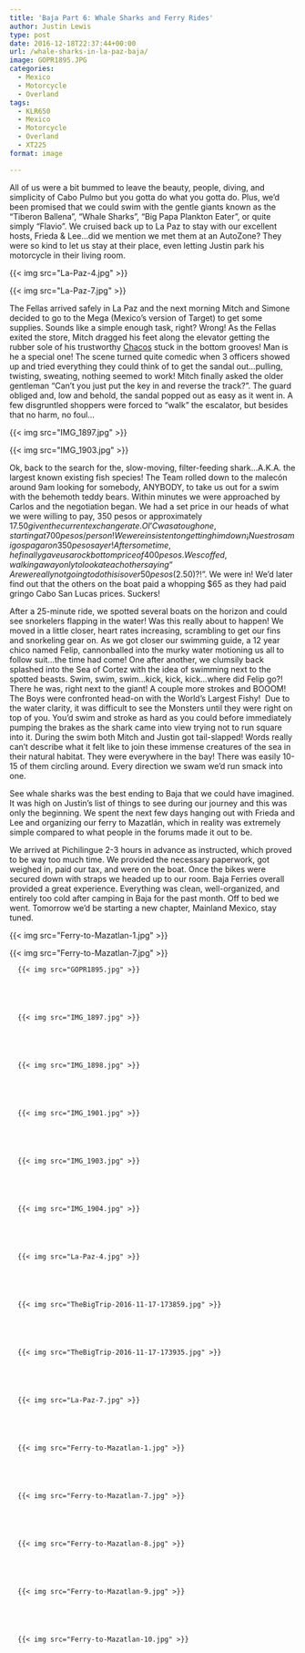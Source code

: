 ```yaml
---
title: 'Baja Part 6: Whale Sharks and Ferry Rides'
author: Justin Lewis
type: post
date: 2016-12-18T22:37:44+00:00
url: /whale-sharks-in-la-paz-baja/
image: GOPR1895.JPG
categories:
  - Mexico
  - Motorcycle
  - Overland
tags:
  - KLR650
  - Mexico
  - Motorcycle
  - Overland
  - XT225
format: image

---
```

All of us were a bit bummed to leave the beauty, people, diving, and simplicity of Cabo Pulmo but you gotta do what you gotta do. Plus, we’d been promised that we could swim with the gentle giants known as the “Tiberon Ballena”, “Whale Sharks”, “Big Papa Plankton Eater”, or quite simply “Flavio”. We cruised back up to La Paz to stay with our excellent hosts, Frieda & Lee…did we mention we met them at an AutoZone? They were so kind to let us stay at their place, even letting Justin park his motorcycle in their living room.


  {{< img src="La-Paz-4.jpg" >}}
		      


  {{< img src="La-Paz-7.jpg" >}}
		      



The Fellas arrived safely in La Paz and the next morning Mitch and Simone decided to go to the Mega (Mexico’s version of Target) to get some supplies. Sounds like a simple enough task, right? Wrong! As the Fellas exited the store, Mitch dragged his feet along the elevator getting the rubber sole of his trustworthy [Chacos][1] stuck in the bottom grooves! Man is he a special one! The scene turned quite comedic when 3 officers showed up and tried everything they could think of to get the sandal out…pulling, twisting, sweating, nothing seemed to work! Mitch finally asked the older gentleman “Can’t you just put the key in and reverse the track?”. The guard obliged and, low and behold, the sandal popped out as easy as it went in. A few disgruntled shoppers were forced to “walk” the escalator, but besides that no harm, no foul…


  {{< img src="IMG_1897.jpg" >}}
		      


  {{< img src="IMG_1903.jpg" >}}
		      


Ok, back to the search for the, slow-moving, filter-feeding shark…A.K.A. the largest known existing fish species! The Team rolled down to the malecón around 9am looking for somebody, ANYBODY, to take us out for a swim with the behemoth teddy bears. Within minutes we were approached by Carlos and the negotiation began. We had a set price in our heads of what we were willing to pay, 350 pesos or approximately $17.50 given the current exchange rate. Ol’ C was a tough one, starting at 700 pesos/person! We were insistent on getting him down ¡Nuestros amigos pagaron 350 pesos ayer! After some time, he finally gave us a rock bottom price of 400 pesos. We scoffed, walking away only to look at each other saying “Are we really not going to do this is over 50 pesos ($2.50)?!”. We were in! We’d later find out that the others on the boat paid a whopping $65 as they had paid gringo Cabo San Lucas prices. Suckers!

After a 25-minute ride, we spotted several boats on the horizon and could see snorkelers flapping in the water! Was this really about to happen! We moved in a little closer, heart rates increasing, scrambling to get our fins and snorkeling gear on. As we got closer our swimming guide, a 12 year chico named Felip, cannonballed into the murky water motioning us all to follow suit…the time had come! One after another, we clumsily back splashed into the Sea of Cortez with the idea of swimming next to the spotted beasts. Swim, swim, swim…kick, kick, kick…where did Felip go?! There he was, right next to the giant! A couple more strokes and BOOOM! The Boys were confronted head-on with the World’s Largest Fishy!  Due to the water clarity, it was difficult to see the Monsters until they were right on top of you. You’d swim and stroke as hard as you could before immediately pumping the brakes as the shark came into view trying not to run square into it. During the swim both Mitch and Justin got tail-slapped! Words really can’t describe what it felt like to join these immense creatures of the sea in their natural habitat. They were everywhere in the bay! There was easily 10-15 of them circling around. Every direction we swam we’d run smack into one.



See whale sharks was the best ending to Baja that we could have imagined. It was high on Justin’s list of things to see during our journey and this was only the beginning. We spent the next few days hanging out with Frieda and Lee and organizing our ferry to Mazatlán, which in reality was extremely simple compared to what people in the forums made it out to be.

We arrived at Pichilingue 2-3 hours in advance as instructed, which proved to be way too much time. We provided the necessary paperwork, got weighed in, paid our tax, and were on the boat. Once the bikes were secured down with straps we headed up to our room. Baja Ferries overall provided a great experience. Everything was clean, well-organized, and entirely too cold after camping in Baja for the past month. Off to bed we went. Tomorrow we’d be starting a new chapter, Mainland Mexico, stay tuned.


  {{< img src="Ferry-to-Mazatlan-1.jpg" >}}
		      


  {{< img src="Ferry-to-Mazatlan-7.jpg" >}}
		      





      {{< img src="GOPR1895.jpg" >}}
                
    



      {{< img src="IMG_1897.jpg" >}}
                
    



      {{< img src="IMG_1898.jpg" >}}
                
    



      {{< img src="IMG_1901.jpg" >}}
                
    



      {{< img src="IMG_1903.jpg" >}}
                
    



      {{< img src="IMG_1904.jpg" >}}
                
    



      {{< img src="La-Paz-4.jpg" >}}
                
    



      {{< img src="TheBigTrip-2016-11-17-173859.jpg" >}}
                
    



      {{< img src="TheBigTrip-2016-11-17-173935.jpg" >}}
                
    



      {{< img src="La-Paz-7.jpg" >}}
                
    



      {{< img src="Ferry-to-Mazatlan-1.jpg" >}}
                
    



      {{< img src="Ferry-to-Mazatlan-7.jpg" >}}
                
    



      {{< img src="Ferry-to-Mazatlan-8.jpg" >}}
                
    



      {{< img src="Ferry-to-Mazatlan-9.jpg" >}}
                
    



      {{< img src="Ferry-to-Mazatlan-10.jpg" >}}
                
    






 [1]: http://www.chacos.com/US/en/home